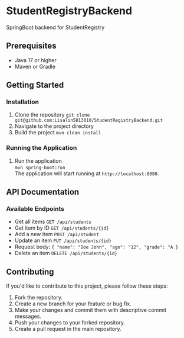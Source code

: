# StudentRegistryBackend

SpringBoot backend for StudentRegistry

## Prerequisites

- Java 17 or higher
- Maven or Gradle

## Getting Started

### Installation

1. Clone the repository
`git clone git@github.com:Lisalin5813010/StudentRegistryBackend.git`
2. Navigate to the project directory 
3. Build the project
`mvn clean install`
### Running the Application

1. Run the application</br>
`mvn spring-boot:run`</br>
The application will start running at `http://localhost:8080`.

## API Documentation

### Available Endpoints
* Get all items
`GET /api/students`
* Get item by ID
`GET /api/students/{id}`
* Add a new item
`POST /api/student`
* Update an item
`PUT /api/students/{id}`
* Request body:
`{
  "name": "Doe John",
  "age": "12",
  "grade": "A
  }  `
* Delete an item
`DELETE /api/students/{id}`

## Contributing

If you'd like to contribute to this project, please follow these steps:

1. Fork the repository.
2. Create a new branch for your feature or bug fix.
3. Make your changes and commit them with descriptive commit messages.
4. Push your changes to your forked repository.
5. Create a pull request in the main repository.
